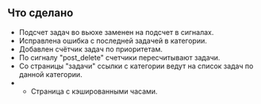 ## Что сделано

* Подсчет задач во вьюхе заменен на подсчет в сигналах.
* Исправлена ошибка с последней задачей в категории.
* Добавлен счётчик задач по приоритетам.
* По сигналу "post_delete" счетчики пересчитывают задачи.
* Со страницы "задачи" ссылки с категории ведут на список задач по данной категории.
* + Страница с кэшированными часами.
